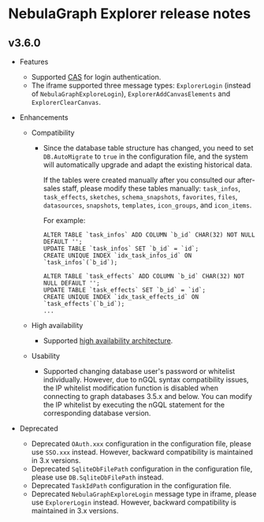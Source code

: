 # NebulaGraph Explorer release notes

## v3.6.0

- Features
  - Supported [CAS](../../nebula-explorer/deploy-connect/ex-ug-deploy.md) for login authentication.
  - The iframe supported three message types: `ExplorerLogin` (instead of `NebulaGraphExploreLogin`), `ExplorerAddCanvasElements` and `ExplorerClearCanvas`.
- Enhancements
  - Compatibility
    - Since the database table structure has changed, you need to set `DB.AutoMigrate` to `true` in the configuration file, and the system will automatically upgrade and adapt the existing historical data.

      If the tables were created manually after you consulted our after-sales staff, please modify these tables manually: `task_infos`, `task_effects`, `sketches`, `schema_snapshots`, `favorites`, `files`, `datasources`, `snapshots`, `templates`, `icon_groups`, and `icon_items`.

      For example:

      ```mysql
      ALTER TABLE `task_infos` ADD COLUMN `b_id` CHAR(32) NOT NULL DEFAULT '';
      UPDATE TABLE `task_infos` SET `b_id` = `id`;
      CREATE UNIQUE INDEX `idx_task_infos_id` ON `task_infos`(`b_id`);

      ALTER TABLE `task_effects` ADD COLUMN `b_id` CHAR(32) NOT NULL DEFAULT '';
      UPDATE TABLE `task_effects` SET `b_id` = `id`;
      CREATE UNIQUE INDEX `idx_task_effects_id` ON `task_effects`(`b_id`);
      ...
      ```

  - High availability
    - Supported [high availability architecture](../../nebula-explorer/faq.md).

  - Usability
    - Supported changing database user's password or whitelist individually. However, due to nGQL syntax compatibility issues, the IP whitelist modification function is disabled when connecting to graph databases 3.5.x and below. You can modify the IP whitelist by executing the nGQL statement for the corresponding database version.

- Deprecated
  - Deprecated `OAuth.xxx` configuration in the configuration file, please use `SSO.xxx` instead. However, backward compatibility is maintained in 3.x versions.
  - Deprecated `SqliteDbFilePath` configuration in the configuration file, please use `DB.SqliteDbFilePath` instead.
  - Deprecated `TaskIdPath` configuration in the configuration file.
  - Deprecated `NebulaGraphExploreLogin` message type in iframe, please use `ExplorerLogin` instead. However, backward compatibility is maintained in 3.x versions.
